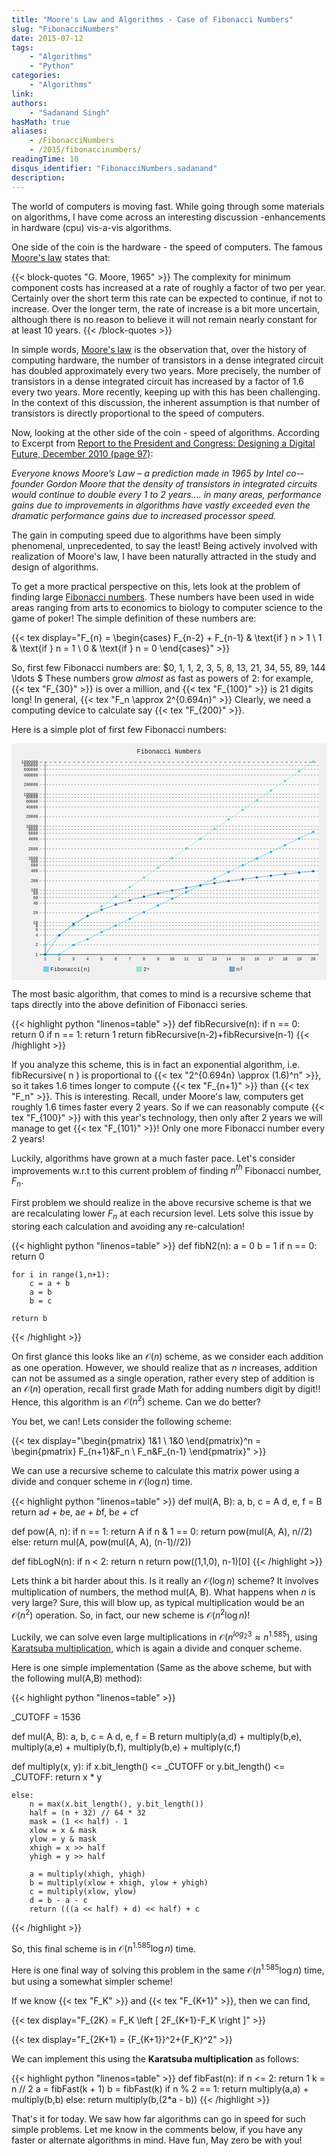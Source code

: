 ```yaml
---
title: "Moore's Law and Algorithms - Case of Fibonacci Numbers"
slug: "FibonacciNumbers"
date: 2015-07-12
tags:
    - "Algorithms"
    - "Python"
categories:
    - "Algorithms"
link:
authors:
    - "Sadanand Singh"
hasMath: true
aliases:
    - /FibonacciNumbers
    - /2015/fibonaccinumbers/
readingTime: 10
disqus_identifier: "FibonacciNumbers.sadanand"
description:
---
```


The world of computers is moving fast. While going through some
materials on algorithms, I have come across an interesting discussion
-enhancements in hardware (cpu) vis-a-vis algorithms.

One side of the coin is the hardware - the speed of computers. The famous
[Moore's law](http://www.techradar.com/news/computing/moore-s-law-how-long-will-it-last--1226772)
states that:

<!--more-->

{{< block-quotes "G. Moore, 1965" >}}
The complexity for minimum component costs has increased at a rate of roughly a factor of two per year. Certainly over the short term this rate can be expected to continue, if not to increase. Over the longer term, the rate of increase is a bit more uncertain, although there is no reason to believe it will not remain nearly constant for at least 10 years.
{{< /block-quotes >}}

In simple words, [Moore's law](https://en.wikipedia.org/wiki/Moore%27s_law) is the observation that, over the
history of computing hardware, the number of transistors in a dense
integrated circuit has doubled approximately every two years. More
precisely, the number of transistors in a dense integrated circuit has
increased by a factor of 1.6 every two years. More recently, keeping up
with this has been challenging. In the context of this discussion, the
inherent assumption is that number of transistors is directly
proportional to the speed of computers.

Now, looking at the other side of the coin - speed of algorithms.
According to Excerpt from [Report to the President and Congress:
Designing a Digital Future, December 2010 (page
97)](https://www.whitehouse.gov/sites/default/files/microsites/ostp/pcast-nitrd-report-2010.pdf#97):

*Everyone knows Moore’s Law – a prediction made in 1965 by Intel
co-­founder Gordon Moore that the density of transistors in integrated
circuits would continue to double every 1 to 2 years.... in many areas,
performance gains due to improvements in algorithms have vastly exceeded
even the dramatic performance gains due to increased processor speed.*

The gain in computing speed due to algorithms have been simply
phenomenal, unprecedented, to say the least! Being actively involved
with realization of Moore's law, I have been
naturally attracted in the study and design of algorithms.

To get a more practical perspective on this, lets look at the problem of
finding large [Fibonacci numbers](https://en.wikipedia.org/wiki/Fibonacci_number). These numbers
have been used in wide areas ranging from arts to economics to biology
to computer science to the game of poker! The simple definition of these
numbers are:

{{< tex display="F_{n} = \begin{cases} F_{n-2} + F_{n-1} & \text{if } n > 1 \\ 1 & \text{if } n = 1 \\ 0 & \text{if } n = 0 \end{cases}" >}}

So, first few Fibonacci numbers are:
$0, 1, 1, 2, 3, 5, 8, 13, 21, 34, 55, 89, 144 \ldots $ These numbers grow
*almost* as fast as powers of 2: for example, {{< tex "F_{30}" >}} is over a
million, and {{< tex "F_{100}" >}} is 21 digits long! In general,
{{< tex "F_n \approx 2^{0.694n}" >}} Clearly, we need a computing device to
calculate say {{< tex "F_{200}" >}}.

Here is a simple plot of first few Fibonacci numbers:

<div>
<?xml version='1.0' encoding='utf-8'?><svg xmlns:xlink="http://www.w3.org/1999/xlink" xmlns="http://www.w3.org/2000/svg" id="chart-89be0ddc-40d8-49ce-9109-b3cd2f229016" class="pygal-chart" viewbox="0 0 800 600"><!--Generated with pygal 2.3.1 (lxml) ©Kozea 2012-2016 on 2017-06-18--><!--http://pygal.org--><!--http://github.com/Kozea/pygal--><defs><style type="text/css">#chart-89be0ddc-40d8-49ce-9109-b3cd2f229016{-webkit-user-select:none;-webkit-font-smoothing:antialiased;font-family:Consolas,"Liberation Mono",Menlo,Courier,monospace}#chart-89be0ddc-40d8-49ce-9109-b3cd2f229016 .title{font-family:Consolas,"Liberation Mono",Menlo,Courier,monospace;font-size:16px}#chart-89be0ddc-40d8-49ce-9109-b3cd2f229016 .legends .legend text{font-family:Consolas,"Liberation Mono",Menlo,Courier,monospace;font-size:14px}#chart-89be0ddc-40d8-49ce-9109-b3cd2f229016 .axis text{font-family:Consolas,"Liberation Mono",Menlo,Courier,monospace;font-size:10px}#chart-89be0ddc-40d8-49ce-9109-b3cd2f229016 .axis text.major{font-family:Consolas,"Liberation Mono",Menlo,Courier,monospace;font-size:10px}#chart-89be0ddc-40d8-49ce-9109-b3cd2f229016 .text-overlay text.value{font-family:Consolas,"Liberation Mono",Menlo,Courier,monospace;font-size:16px}#chart-89be0ddc-40d8-49ce-9109-b3cd2f229016 .text-overlay text.label{font-family:Consolas,"Liberation Mono",Menlo,Courier,monospace;font-size:10px}#chart-89be0ddc-40d8-49ce-9109-b3cd2f229016 .tooltip{font-family:Consolas,"Liberation Mono",Menlo,Courier,monospace;font-size:14px}#chart-89be0ddc-40d8-49ce-9109-b3cd2f229016 text.no_data{font-family:Consolas,"Liberation Mono",Menlo,Courier,monospace;font-size:64px}
#chart-89be0ddc-40d8-49ce-9109-b3cd2f229016{background-color:#f0f0f0}#chart-89be0ddc-40d8-49ce-9109-b3cd2f229016 path,#chart-89be0ddc-40d8-49ce-9109-b3cd2f229016 line,#chart-89be0ddc-40d8-49ce-9109-b3cd2f229016 rect,#chart-89be0ddc-40d8-49ce-9109-b3cd2f229016 circle{-webkit-transition:250ms ease-in;-moz-transition:250ms ease-in;transition:250ms ease-in}#chart-89be0ddc-40d8-49ce-9109-b3cd2f229016 .graph &gt; .background{fill:#f0f0f0}#chart-89be0ddc-40d8-49ce-9109-b3cd2f229016 .plot &gt; .background{fill:#f8f8f8}#chart-89be0ddc-40d8-49ce-9109-b3cd2f229016 .graph{fill:rgba(0,0,0,0.9)}#chart-89be0ddc-40d8-49ce-9109-b3cd2f229016 text.no_data{fill:rgba(0,0,0,0.9)}#chart-89be0ddc-40d8-49ce-9109-b3cd2f229016 .title{fill:rgba(0,0,0,0.9)}#chart-89be0ddc-40d8-49ce-9109-b3cd2f229016 .legends .legend text{fill:rgba(0,0,0,0.9)}#chart-89be0ddc-40d8-49ce-9109-b3cd2f229016 .legends .legend:hover text{fill:rgba(0,0,0,0.9)}#chart-89be0ddc-40d8-49ce-9109-b3cd2f229016 .axis .line{stroke:rgba(0,0,0,0.9)}#chart-89be0ddc-40d8-49ce-9109-b3cd2f229016 .axis .guide.line{stroke:rgba(0,0,0,0.6)}#chart-89be0ddc-40d8-49ce-9109-b3cd2f229016 .axis .major.line{stroke:rgba(0,0,0,0.9)}#chart-89be0ddc-40d8-49ce-9109-b3cd2f229016 .axis text.major{fill:rgba(0,0,0,0.9)}#chart-89be0ddc-40d8-49ce-9109-b3cd2f229016 .axis.y .guides:hover .guide.line,#chart-89be0ddc-40d8-49ce-9109-b3cd2f229016 .line-graph .axis.x .guides:hover .guide.line,#chart-89be0ddc-40d8-49ce-9109-b3cd2f229016 .stackedline-graph .axis.x .guides:hover .guide.line,#chart-89be0ddc-40d8-49ce-9109-b3cd2f229016 .xy-graph .axis.x .guides:hover .guide.line{stroke:rgba(0,0,0,0.9)}#chart-89be0ddc-40d8-49ce-9109-b3cd2f229016 .axis .guides:hover text{fill:rgba(0,0,0,0.9)}#chart-89be0ddc-40d8-49ce-9109-b3cd2f229016 .reactive{fill-opacity:.5;stroke-opacity:.8}#chart-89be0ddc-40d8-49ce-9109-b3cd2f229016 .ci{stroke:rgba(0,0,0,0.9)}#chart-89be0ddc-40d8-49ce-9109-b3cd2f229016 .reactive.active,#chart-89be0ddc-40d8-49ce-9109-b3cd2f229016 .active .reactive{fill-opacity:.9;stroke-opacity:.9;stroke-width:4}#chart-89be0ddc-40d8-49ce-9109-b3cd2f229016 .ci .reactive.active{stroke-width:1.5}#chart-89be0ddc-40d8-49ce-9109-b3cd2f229016 .series text{fill:rgba(0,0,0,0.9)}#chart-89be0ddc-40d8-49ce-9109-b3cd2f229016 .tooltip rect{fill:#f8f8f8;stroke:rgba(0,0,0,0.9);-webkit-transition:opacity 250ms ease-in;-moz-transition:opacity 250ms ease-in;transition:opacity 250ms ease-in}#chart-89be0ddc-40d8-49ce-9109-b3cd2f229016 .tooltip .label{fill:rgba(0,0,0,0.9)}#chart-89be0ddc-40d8-49ce-9109-b3cd2f229016 .tooltip .label{fill:rgba(0,0,0,0.9)}#chart-89be0ddc-40d8-49ce-9109-b3cd2f229016 .tooltip .legend{font-size:.8em;fill:rgba(0,0,0,0.6)}#chart-89be0ddc-40d8-49ce-9109-b3cd2f229016 .tooltip .x_label{font-size:.6em;fill:rgba(0,0,0,0.9)}#chart-89be0ddc-40d8-49ce-9109-b3cd2f229016 .tooltip .xlink{font-size:.5em;text-decoration:underline}#chart-89be0ddc-40d8-49ce-9109-b3cd2f229016 .tooltip .value{font-size:1.5em}#chart-89be0ddc-40d8-49ce-9109-b3cd2f229016 .bound{font-size:.5em}#chart-89be0ddc-40d8-49ce-9109-b3cd2f229016 .max-value{font-size:.75em;fill:rgba(0,0,0,0.6)}#chart-89be0ddc-40d8-49ce-9109-b3cd2f229016 .map-element{fill:#f8f8f8;stroke:rgba(0,0,0,0.6) !important}#chart-89be0ddc-40d8-49ce-9109-b3cd2f229016 .map-element .reactive{fill-opacity:inherit;stroke-opacity:inherit}#chart-89be0ddc-40d8-49ce-9109-b3cd2f229016 .color-0,#chart-89be0ddc-40d8-49ce-9109-b3cd2f229016 .color-0 a:visited{stroke:#00b2f0;fill:#00b2f0}#chart-89be0ddc-40d8-49ce-9109-b3cd2f229016 .color-1,#chart-89be0ddc-40d8-49ce-9109-b3cd2f229016 .color-1 a:visited{stroke:#43d9be;fill:#43d9be}#chart-89be0ddc-40d8-49ce-9109-b3cd2f229016 .color-2,#chart-89be0ddc-40d8-49ce-9109-b3cd2f229016 .color-2 a:visited{stroke:#0662ab;fill:#0662ab}#chart-89be0ddc-40d8-49ce-9109-b3cd2f229016 .text-overlay .color-0 text{fill:black}#chart-89be0ddc-40d8-49ce-9109-b3cd2f229016 .text-overlay .color-1 text{fill:black}#chart-89be0ddc-40d8-49ce-9109-b3cd2f229016 .text-overlay .color-2 text{fill:black}
#chart-89be0ddc-40d8-49ce-9109-b3cd2f229016 text.no_data{text-anchor:middle}#chart-89be0ddc-40d8-49ce-9109-b3cd2f229016 .guide.line{fill:none}#chart-89be0ddc-40d8-49ce-9109-b3cd2f229016 .centered{text-anchor:middle}#chart-89be0ddc-40d8-49ce-9109-b3cd2f229016 .title{text-anchor:middle}#chart-89be0ddc-40d8-49ce-9109-b3cd2f229016 .legends .legend text{fill-opacity:1}#chart-89be0ddc-40d8-49ce-9109-b3cd2f229016 .axis.x text{text-anchor:middle}#chart-89be0ddc-40d8-49ce-9109-b3cd2f229016 .axis.x:not(.web) text[transform]{text-anchor:start}#chart-89be0ddc-40d8-49ce-9109-b3cd2f229016 .axis.x:not(.web) text[transform].backwards{text-anchor:end}#chart-89be0ddc-40d8-49ce-9109-b3cd2f229016 .axis.y text{text-anchor:end}#chart-89be0ddc-40d8-49ce-9109-b3cd2f229016 .axis.y text[transform].backwards{text-anchor:start}#chart-89be0ddc-40d8-49ce-9109-b3cd2f229016 .axis.y2 text{text-anchor:start}#chart-89be0ddc-40d8-49ce-9109-b3cd2f229016 .axis.y2 text[transform].backwards{text-anchor:end}#chart-89be0ddc-40d8-49ce-9109-b3cd2f229016 .axis .guide.line{stroke-dasharray:4,4}#chart-89be0ddc-40d8-49ce-9109-b3cd2f229016 .axis .major.guide.line{stroke-dasharray:6,6}#chart-89be0ddc-40d8-49ce-9109-b3cd2f229016 .horizontal .axis.y .guide.line,#chart-89be0ddc-40d8-49ce-9109-b3cd2f229016 .horizontal .axis.y2 .guide.line,#chart-89be0ddc-40d8-49ce-9109-b3cd2f229016 .vertical .axis.x .guide.line{opacity:0}#chart-89be0ddc-40d8-49ce-9109-b3cd2f229016 .horizontal .axis.always_show .guide.line,#chart-89be0ddc-40d8-49ce-9109-b3cd2f229016 .vertical .axis.always_show .guide.line{opacity:1 !important}#chart-89be0ddc-40d8-49ce-9109-b3cd2f229016 .axis.y .guides:hover .guide.line,#chart-89be0ddc-40d8-49ce-9109-b3cd2f229016 .axis.y2 .guides:hover .guide.line,#chart-89be0ddc-40d8-49ce-9109-b3cd2f229016 .axis.x .guides:hover .guide.line{opacity:1}#chart-89be0ddc-40d8-49ce-9109-b3cd2f229016 .axis .guides:hover text{opacity:1}#chart-89be0ddc-40d8-49ce-9109-b3cd2f229016 .nofill{fill:none}#chart-89be0ddc-40d8-49ce-9109-b3cd2f229016 .subtle-fill{fill-opacity:.2}#chart-89be0ddc-40d8-49ce-9109-b3cd2f229016 .dot{stroke-width:1px;fill-opacity:1}#chart-89be0ddc-40d8-49ce-9109-b3cd2f229016 .dot.active{stroke-width:5px}#chart-89be0ddc-40d8-49ce-9109-b3cd2f229016 .dot.negative{fill:transparent}#chart-89be0ddc-40d8-49ce-9109-b3cd2f229016 text,#chart-89be0ddc-40d8-49ce-9109-b3cd2f229016 tspan{stroke:none !important}#chart-89be0ddc-40d8-49ce-9109-b3cd2f229016 .series text.active{opacity:1}#chart-89be0ddc-40d8-49ce-9109-b3cd2f229016 .tooltip rect{fill-opacity:.95;stroke-width:.5}#chart-89be0ddc-40d8-49ce-9109-b3cd2f229016 .tooltip text{fill-opacity:1}#chart-89be0ddc-40d8-49ce-9109-b3cd2f229016 .showable{visibility:hidden}#chart-89be0ddc-40d8-49ce-9109-b3cd2f229016 .showable.shown{visibility:visible}#chart-89be0ddc-40d8-49ce-9109-b3cd2f229016 .gauge-background{fill:rgba(229,229,229,1);stroke:none}#chart-89be0ddc-40d8-49ce-9109-b3cd2f229016 .bg-lines{stroke:#f0f0f0;stroke-width:2px}</style>
<script type="text/javascript">window.pygal = window.pygal || {};window.pygal.config = window.pygal.config || {};window.pygal.config['89be0ddc-40d8-49ce-9109-b3cd2f229016'] = {"allow_interruptions": false, "box_mode": "extremes", "classes": ["pygal-chart"], "css": ["file://style.css", "file://graph.css"], "defs": [], "disable_xml_declaration": false, "dots_size": 2.5, "dynamic_print_values": false, "explicit_size": false, "fill": false, "force_uri_protocol": "https", "formatter": null, "half_pie": false, "height": 600, "include_x_axis": false, "inner_radius": 0, "interpolate": null, "interpolation_parameters": {}, "interpolation_precision": 250, "inverse_y_axis": false, "js": ["//kozea.github.io/pygal.js/2.0.x/pygal-tooltips.min.js"], "legend_at_bottom": true, "legend_at_bottom_columns": 3, "legend_box_size": 12, "logarithmic": true, "margin": 20, "margin_bottom": null, "margin_left": null, "margin_right": null, "margin_top": null, "max_scale": 16, "min_scale": 4, "missing_value_fill_truncation": "x", "no_data_text": "No data", "no_prefix": false, "order_min": null, "pretty_print": false, "print_labels": false, "print_values": false, "print_values_position": "center", "print_zeroes": true, "range": null, "rounded_bars": null, "secondary_range": null, "show_dots": true, "show_legend": true, "show_minor_x_labels": true, "show_minor_y_labels": true, "show_only_major_dots": false, "show_x_guides": false, "show_x_labels": true, "show_y_guides": true, "show_y_labels": true, "spacing": 10, "stack_from_top": false, "strict": false, "stroke": true, "stroke_style": null, "style": {"background": "#f0f0f0", "ci_colors": [], "colors": ["#00b2f0", "#43d9be", "#0662ab", "#00668a", "#98eadb", "#97d959", "#033861", "#ffd541", "#7dcf30", "#3ecdff", "#daaa00"], "font_family": "Consolas, \"Liberation Mono\", Menlo, Courier, monospace", "foreground": "rgba(0, 0, 0, 0.9)", "foreground_strong": "rgba(0, 0, 0, 0.9)", "foreground_subtle": "rgba(0, 0, 0, 0.6)", "guide_stroke_dasharray": "4,4", "label_font_family": "Consolas, \"Liberation Mono\", Menlo, Courier, monospace", "label_font_size": 10, "legend_font_family": "Consolas, \"Liberation Mono\", Menlo, Courier, monospace", "legend_font_size": 14, "major_guide_stroke_dasharray": "6,6", "major_label_font_family": "Consolas, \"Liberation Mono\", Menlo, Courier, monospace", "major_label_font_size": 10, "no_data_font_family": "Consolas, \"Liberation Mono\", Menlo, Courier, monospace", "no_data_font_size": 64, "opacity": ".5", "opacity_hover": ".9", "plot_background": "#f8f8f8", "stroke_opacity": ".8", "stroke_opacity_hover": ".9", "title_font_family": "Consolas, \"Liberation Mono\", Menlo, Courier, monospace", "title_font_size": 16, "tooltip_font_family": "Consolas, \"Liberation Mono\", Menlo, Courier, monospace", "tooltip_font_size": 14, "transition": "250ms ease-in", "value_background": "rgba(229, 229, 229, 1)", "value_colors": [], "value_font_family": "Consolas, \"Liberation Mono\", Menlo, Courier, monospace", "value_font_size": 16, "value_label_font_family": "Consolas, \"Liberation Mono\", Menlo, Courier, monospace", "value_label_font_size": 10}, "title": "Fibonacci Numbers", "tooltip_border_radius": 0, "tooltip_fancy_mode": true, "truncate_label": null, "truncate_legend": null, "width": 800, "x_label_rotation": 0, "x_labels": ["1", "2", "3", "4", "5", "6", "7", "8", "9", "10", "11", "12", "13", "14", "15", "16", "17", "18", "19", "20"], "x_labels_major": null, "x_labels_major_count": null, "x_labels_major_every": null, "x_title": null, "xrange": null, "y_label_rotation": 0, "y_labels": null, "y_labels_major": null, "y_labels_major_count": null, "y_labels_major_every": null, "y_title": null, "zero": 1, "legends": ["Fibonacci(n)", "2\u207f", "n\u00b2"]}</script><script type="text/javascript" xlink:href="https://kozea.github.io/pygal.js/2.0.x/pygal-tooltips.min.js"></script></defs><title>Fibonacci Numbers</title>
<g class="graph line-graph vertical"><rect class="background" height="600" width="800" x="0" y="0"></rect><g class="plot" transform="translate(72, 46)"><rect class="background" height="490.0" width="708.0" x="0" y="0"></rect><g class="axis y"><path class="line" d="M0.000000 490.000000 h708.000000"></path><g class="logarithmic guides"><path class="guide line" d="M0.000000 490.000000 h708.000000"></path><text class="" x="-5" y="493.5">1</text><title>1</title></g><g class="logarithmic guides"><path class="guide line" d="M0.000000 465.500000 h708.000000"></path><text class="" x="-5" y="469.0">2</text><title>2</title></g><g class="logarithmic guides"><path class="guide line" d="M0.000000 441.000000 h708.000000"></path><text class="" x="-5" y="444.5">4</text><title>4</title></g><g class="logarithmic guides"><path class="guide line" d="M0.000000 426.668419 h708.000000"></path><text class="" x="-5" y="430.1684187323317">6</text><title>6</title></g><g class="logarithmic guides"><path class="guide line" d="M0.000000 416.500000 h708.000000"></path><text class="" x="-5" y="420.0">8</text><title>8</title></g><g class="logarithmic guides"><path class="guide line" d="M0.000000 408.612762 h708.000000"></path><text class="" x="-5" y="412.1127616752596">10</text><title>10</title></g><g class="logarithmic guides"><path class="guide line" d="M0.000000 384.112762 h708.000000"></path><text class="" x="-5" y="387.61276167525966">20</text><title>20</title></g><g class="logarithmic guides"><path class="guide line" d="M0.000000 359.612762 h708.000000"></path><text class="" x="-5" y="363.1127616752596">40</text><title>40</title></g><g class="logarithmic guides"><path class="guide line" d="M0.000000 345.281180 h708.000000"></path><text class="" x="-5" y="348.7811804075913">60</text><title>60</title></g><g class="logarithmic guides"><path class="guide line" d="M0.000000 335.112762 h708.000000"></path><text class="" x="-5" y="338.61276167525966">80</text><title>80</title></g><g class="logarithmic guides"><path class="guide line" d="M0.000000 327.225523 h708.000000"></path><text class="" x="-5" y="330.7255233505192">100</text><title>100</title></g><g class="logarithmic guides"><path class="guide line" d="M0.000000 302.725523 h708.000000"></path><text class="" x="-5" y="306.22552335051927">200</text><title>200</title></g><g class="logarithmic guides"><path class="guide line" d="M0.000000 278.225523 h708.000000"></path><text class="" x="-5" y="281.72552335051927">400</text><title>400</title></g><g class="logarithmic guides"><path class="guide line" d="M0.000000 263.893942 h708.000000"></path><text class="" x="-5" y="267.3939420828509">600</text><title>600</title></g><g class="logarithmic guides"><path class="guide line" d="M0.000000 253.725523 h708.000000"></path><text class="" x="-5" y="257.2255233505192">800</text><title>800</title></g><g class="logarithmic guides"><path class="guide line" d="M0.000000 245.838285 h708.000000"></path><text class="" x="-5" y="249.33828502577887">1000</text><title>1000</title></g><g class="logarithmic guides"><path class="guide line" d="M0.000000 221.338285 h708.000000"></path><text class="" x="-5" y="224.83828502577887">2000</text><title>2000</title></g><g class="logarithmic guides"><path class="guide line" d="M0.000000 196.838285 h708.000000"></path><text class="" x="-5" y="200.33828502577887">4000</text><title>4000</title></g><g class="logarithmic guides"><path class="guide line" d="M0.000000 182.506704 h708.000000"></path><text class="" x="-5" y="186.00670375811052">6000</text><title>6000</title></g><g class="logarithmic guides"><path class="guide line" d="M0.000000 172.338285 h708.000000"></path><text class="" x="-5" y="175.83828502577887">8000</text><title>8000</title></g><g class="logarithmic guides"><path class="guide line" d="M0.000000 164.451047 h708.000000"></path><text class="" x="-5" y="167.95104670103848">10000</text><title>10000</title></g><g class="logarithmic guides"><path class="guide line" d="M0.000000 139.951047 h708.000000"></path><text class="" x="-5" y="143.45104670103854">20000</text><title>20000</title></g><g class="logarithmic guides"><path class="guide line" d="M0.000000 115.451047 h708.000000"></path><text class="" x="-5" y="118.95104670103854">40000</text><title>40000</title></g><g class="logarithmic guides"><path class="guide line" d="M0.000000 101.119465 h708.000000"></path><text class="" x="-5" y="104.61946543337018">60000</text><title>60000</title></g><g class="logarithmic guides"><path class="guide line" d="M0.000000 90.951047 h708.000000"></path><text class="" x="-5" y="94.45104670103854">80000</text><title>80000</title></g><g class="logarithmic guides"><path class="guide line" d="M0.000000 83.063808 h708.000000"></path><text class="" x="-5" y="86.56380837629814">100000</text><title>100000</title></g><g class="logarithmic guides"><path class="guide line" d="M0.000000 58.563808 h708.000000"></path><text class="" x="-5" y="62.06380837629814">200000</text><title>200000</title></g><g class="logarithmic guides"><path class="guide line" d="M0.000000 34.063808 h708.000000"></path><text class="" x="-5" y="37.56380837629814">400000</text><title>400000</title></g><g class="logarithmic guides"><path class="guide line" d="M0.000000 19.732227 h708.000000"></path><text class="" x="-5" y="23.232227108629786">600000</text><title>600000</title></g><g class="logarithmic guides"><path class="guide line" d="M0.000000 9.563808 h708.000000"></path><text class="" x="-5" y="13.063808376298141">800000</text><title>800000</title></g><g class="logarithmic guides"><path class="major guide line" d="M0.000000 1.676570 h708.000000"></path><text class="major" x="-5" y="5.176570051557746">1000000</text><title>1000000</title></g></g><g class="axis x"><g class="guides"><path class="line" d="M13.615385 0.000000 v490.000000"></path><text class="" x="13.615384615384615" y="505.0">1</text></g><g class="guides"><path class="guide line" d="M49.445344 0.000000 v490.000000"></path><text class="" x="49.445344129554655" y="505.0">2</text></g><g class="guides"><path class="guide line" d="M85.275304 0.000000 v490.000000"></path><text class="" x="85.27530364372468" y="505.0">3</text></g><g class="guides"><path class="guide line" d="M121.105263 0.000000 v490.000000"></path><text class="" x="121.10526315789473" y="505.0">4</text></g><g class="guides"><path class="guide line" d="M156.935223 0.000000 v490.000000"></path><text class="" x="156.93522267206478" y="505.0">5</text></g><g class="guides"><path class="guide line" d="M192.765182 0.000000 v490.000000"></path><text class="" x="192.76518218623482" y="505.0">6</text></g><g class="guides"><path class="guide line" d="M228.595142 0.000000 v490.000000"></path><text class="" x="228.59514170040487" y="505.0">7</text></g><g class="guides"><path class="guide line" d="M264.425101 0.000000 v490.000000"></path><text class="" x="264.4251012145749" y="505.0">8</text></g><g class="guides"><path class="guide line" d="M300.255061 0.000000 v490.000000"></path><text class="" x="300.2550607287449" y="505.0">9</text></g><g class="guides"><path class="guide line" d="M336.085020 0.000000 v490.000000"></path><text class="" x="336.085020242915" y="505.0">10</text></g><g class="guides"><path class="guide line" d="M371.914980 0.000000 v490.000000"></path><text class="" x="371.914979757085" y="505.0">11</text></g><g class="guides"><path class="guide line" d="M407.744939 0.000000 v490.000000"></path><text class="" x="407.7449392712551" y="505.0">12</text></g><g class="guides"><path class="guide line" d="M443.574899 0.000000 v490.000000"></path><text class="" x="443.5748987854251" y="505.0">13</text></g><g class="guides"><path class="guide line" d="M479.404858 0.000000 v490.000000"></path><text class="" x="479.40485829959516" y="505.0">14</text></g><g class="guides"><path class="guide line" d="M515.234818 0.000000 v490.000000"></path><text class="" x="515.2348178137652" y="505.0">15</text></g><g class="guides"><path class="guide line" d="M551.064777 0.000000 v490.000000"></path><text class="" x="551.0647773279353" y="505.0">16</text></g><g class="guides"><path class="guide line" d="M586.894737 0.000000 v490.000000"></path><text class="" x="586.8947368421052" y="505.0">17</text></g><g class="guides"><path class="guide line" d="M622.724696 0.000000 v490.000000"></path><text class="" x="622.7246963562753" y="505.0">18</text></g><g class="guides"><path class="guide line" d="M658.554656 0.000000 v490.000000"></path><text class="" x="658.5546558704452" y="505.0">19</text></g><g class="guides"><path class="guide line" d="M694.384615 0.000000 v490.000000"></path><text class="" x="694.3846153846154" y="505.0">20</text></g></g><g class="series serie-0 color-0"><path class="line reactive nofill" d="M13.615385 490.000000 L49.445344 490.000000 85.275304 465.500000 121.105263 451.168419 156.935223 433.112762 192.765182 416.500000 228.595142 399.339227 264.425101 382.388223 300.255061 365.357160 336.085020 348.356687 371.914980 331.344531 407.744939 314.336837 443.574899 297.327439 479.404858 280.318693 515.234818 263.309697 551.064777 246.300796 586.894737 229.291859 622.724696 212.282936 658.554656 195.274008 694.384615 178.265082"></path></g><g class="series serie-1 color-1"><path class="line reactive nofill" d="M13.615385 465.500000 L49.445344 441.000000 85.275304 416.500000 121.105263 392.000000 156.935223 367.500000 192.765182 343.000000 228.595142 318.500000 264.425101 294.000000 300.255061 269.500000 336.085020 245.000000 371.914980 220.500000 407.744939 196.000000 443.574899 171.500000 479.404858 147.000000 515.234818 122.500000 551.064777 98.000000 586.894737 73.500000 622.724696 49.000000 658.554656 24.500000 694.384615 -0.000000"></path></g><g class="series serie-2 color-2"><path class="line reactive nofill" d="M13.615385 490.000000 L49.445344 441.000000 85.275304 412.336837 121.105263 392.000000 156.935223 376.225523 192.765182 363.336837 228.595142 352.439609 264.425101 343.000000 300.255061 334.673675 336.085020 327.225523 371.914980 320.487851 407.744939 314.336837 443.574899 308.678454 479.404858 303.439609 515.234818 298.562361 551.064777 294.000000 586.894737 289.714321 622.724696 285.673675 658.554656 281.851552 694.384615 278.225523"></path></g></g><g class="titles"><text class="title plot_title" x="400.0" y="26">Fibonacci Numbers</text></g><g class="plot overlay" transform="translate(72, 46)"><g class="series serie-0 color-0"><g class="dots"><circle class="dot reactive tooltip-trigger" cx="13.615384615384615" cy="490.0" r="2.5"></circle><desc class="value">1</desc><desc class="x top">13.615384615384615</desc><desc class="y top">490.0</desc><desc class="x_label">1</desc></g><g class="dots"><circle class="dot reactive tooltip-trigger" cx="49.445344129554655" cy="490.0" r="2.5"></circle><desc class="value">1</desc><desc class="x top">49.445344129554655</desc><desc class="y top">490.0</desc><desc class="x_label">2</desc></g><g class="dots"><circle class="dot reactive tooltip-trigger" cx="85.27530364372468" cy="465.5" r="2.5"></circle><desc class="value">2</desc><desc class="x top">85.27530364372468</desc><desc class="y top">465.5</desc><desc class="x_label">3</desc></g><g class="dots"><circle class="dot reactive tooltip-trigger" cx="121.10526315789473" cy="451.1684187323317" r="2.5"></circle><desc class="value">3</desc><desc class="x top">121.10526315789473</desc><desc class="y top">451.1684187323317</desc><desc class="x_label">4</desc></g><g class="dots"><circle class="dot reactive tooltip-trigger" cx="156.93522267206478" cy="433.1127616752596" r="2.5"></circle><desc class="value">5</desc><desc class="x top">156.93522267206478</desc><desc class="y top">433.1127616752596</desc><desc class="x_label">5</desc></g><g class="dots"><circle class="dot reactive tooltip-trigger" cx="192.76518218623482" cy="416.5" r="2.5"></circle><desc class="value">8</desc><desc class="x top">192.76518218623482</desc><desc class="y top">416.5</desc><desc class="x_label">6</desc></g><g class="dots"><circle class="dot reactive tooltip-trigger" cx="228.59514170040487" cy="399.3392269055432" r="2.5"></circle><desc class="value">13</desc><desc class="x top">228.59514170040487</desc><desc class="y top">399.3392269055432</desc><desc class="x_label">7</desc></g><g class="dots"><circle class="dot reactive tooltip-trigger" cx="264.4251012145749" cy="382.3882231419204" r="2.5"></circle><desc class="value">21</desc><desc class="x top">264.4251012145749</desc><desc class="y top">382.3882231419204</desc><desc class="x_label">8</desc></g><g class="dots"><circle class="dot reactive tooltip-trigger" cx="300.2550607287449" cy="365.3571603893667" r="2.5"></circle><desc class="value">34</desc><desc class="x top">300.2550607287449</desc><desc class="y top">365.3571603893667</desc><desc class="x_label">9</desc></g><g class="dots"><circle class="dot reactive tooltip-trigger" cx="336.085020242915" cy="348.35668701864586" r="2.5"></circle><desc class="value">55</desc><desc class="x top">336.085020242915</desc><desc class="y top">348.35668701864586</desc><desc class="x_label">10</desc></g><g class="dots"><circle class="dot reactive tooltip-trigger" cx="371.914979757085" cy="331.3445309413232" r="2.5"></circle><desc class="value">89</desc><desc class="x left top">371.914979757085</desc><desc class="y left top">331.3445309413232</desc><desc class="x_label">11</desc></g><g class="dots"><circle class="dot reactive tooltip-trigger" cx="407.7449392712551" cy="314.3368374646633" r="2.5"></circle><desc class="value">144</desc><desc class="x left top">407.7449392712551</desc><desc class="y left top">314.3368374646633</desc><desc class="x_label">12</desc></g><g class="dots"><circle class="dot reactive tooltip-trigger" cx="443.5748987854251" cy="297.32743945597014" r="2.5"></circle><desc class="value">233</desc><desc class="x left top">443.5748987854251</desc><desc class="y left top">297.32743945597014</desc><desc class="x_label">13</desc></g><g class="dots"><circle class="dot reactive tooltip-trigger" cx="479.40485829959516" cy="280.3186925249177" r="2.5"></circle><desc class="value">377</desc><desc class="x left top">479.40485829959516</desc><desc class="y left top">280.3186925249177</desc><desc class="x_label">14</desc></g><g class="dots"><circle class="dot reactive tooltip-trigger" cx="515.2348178137652" cy="263.3096969049689" r="2.5"></circle><desc class="value">610</desc><desc class="x left top">515.2348178137652</desc><desc class="y left top">263.3096969049689</desc><desc class="x_label">15</desc></g><g class="dots"><circle class="dot reactive tooltip-trigger" cx="551.0647773279353" cy="246.30079627581827" r="2.5"></circle><desc class="value">987</desc><desc class="x left top">551.0647773279353</desc><desc class="y left top">246.30079627581827</desc><desc class="x_label">16</desc></g><g class="dots"><circle class="dot reactive tooltip-trigger" cx="586.8947368421052" cy="229.2918593634248" r="2.5"></circle><desc class="value">1597</desc><desc class="x left">586.8947368421052</desc><desc class="y left">229.2918593634248</desc><desc class="x_label">17</desc></g><g class="dots"><circle class="dot reactive tooltip-trigger" cx="622.7246963562753" cy="212.2829363099989" r="2.5"></circle><desc class="value">2584</desc><desc class="x left">622.7246963562753</desc><desc class="y left">212.2829363099989</desc><desc class="x_label">18</desc></g><g class="dots"><circle class="dot reactive tooltip-trigger" cx="658.5546558704452" cy="195.27400796291863" r="2.5"></circle><desc class="value">4181</desc><desc class="x left">658.5546558704452</desc><desc class="y left">195.27400796291863</desc><desc class="x_label">19</desc></g><g class="dots"><circle class="dot reactive tooltip-trigger" cx="694.3846153846154" cy="178.2650816378345" r="2.5"></circle><desc class="value">6765</desc><desc class="x left">694.3846153846154</desc><desc class="y left">178.2650816378345</desc><desc class="x_label">20</desc></g></g><g class="series serie-1 color-1"><g class="dots"><circle class="dot reactive tooltip-trigger" cx="13.615384615384615" cy="465.5" r="2.5"></circle><desc class="value">2</desc><desc class="x top">13.615384615384615</desc><desc class="y top">465.5</desc><desc class="x_label">1</desc></g><g class="dots"><circle class="dot reactive tooltip-trigger" cx="49.445344129554655" cy="441.0" r="2.5"></circle><desc class="value">4</desc><desc class="x top">49.445344129554655</desc><desc class="y top">441.0</desc><desc class="x_label">2</desc></g><g class="dots"><circle class="dot reactive tooltip-trigger" cx="85.27530364372468" cy="416.5" r="2.5"></circle><desc class="value">8</desc><desc class="x top">85.27530364372468</desc><desc class="y top">416.5</desc><desc class="x_label">3</desc></g><g class="dots"><circle class="dot reactive tooltip-trigger" cx="121.10526315789473" cy="392.0" r="2.5"></circle><desc class="value">16</desc><desc class="x top">121.10526315789473</desc><desc class="y top">392.0</desc><desc class="x_label">4</desc></g><g class="dots"><circle class="dot reactive tooltip-trigger" cx="156.93522267206478" cy="367.5" r="2.5"></circle><desc class="value">32</desc><desc class="x top">156.93522267206478</desc><desc class="y top">367.5</desc><desc class="x_label">5</desc></g><g class="dots"><circle class="dot reactive tooltip-trigger" cx="192.76518218623482" cy="343.0" r="2.5"></circle><desc class="value">64</desc><desc class="x top">192.76518218623482</desc><desc class="y top">343.0</desc><desc class="x_label">6</desc></g><g class="dots"><circle class="dot reactive tooltip-trigger" cx="228.59514170040487" cy="318.5" r="2.5"></circle><desc class="value">128</desc><desc class="x top">228.59514170040487</desc><desc class="y top">318.5</desc><desc class="x_label">7</desc></g><g class="dots"><circle class="dot reactive tooltip-trigger" cx="264.4251012145749" cy="294.0" r="2.5"></circle><desc class="value">256</desc><desc class="x top">264.4251012145749</desc><desc class="y top">294.0</desc><desc class="x_label">8</desc></g><g class="dots"><circle class="dot reactive tooltip-trigger" cx="300.2550607287449" cy="269.5" r="2.5"></circle><desc class="value">512</desc><desc class="x top">300.2550607287449</desc><desc class="y top">269.5</desc><desc class="x_label">9</desc></g><g class="dots"><circle class="dot reactive tooltip-trigger" cx="336.085020242915" cy="244.99999999999997" r="2.5"></circle><desc class="value">1024</desc><desc class="x ">336.085020242915</desc><desc class="y ">244.99999999999997</desc><desc class="x_label">10</desc></g><g class="dots"><circle class="dot reactive tooltip-trigger" cx="371.914979757085" cy="220.5" r="2.5"></circle><desc class="value">2048</desc><desc class="x left">371.914979757085</desc><desc class="y left">220.5</desc><desc class="x_label">11</desc></g><g class="dots"><circle class="dot reactive tooltip-trigger" cx="407.7449392712551" cy="196.00000000000006" r="2.5"></circle><desc class="value">4096</desc><desc class="x left">407.7449392712551</desc><desc class="y left">196.00000000000006</desc><desc class="x_label">12</desc></g><g class="dots"><circle class="dot reactive tooltip-trigger" cx="443.5748987854251" cy="171.50000000000006" r="2.5"></circle><desc class="value">8192</desc><desc class="x left">443.5748987854251</desc><desc class="y left">171.50000000000006</desc><desc class="x_label">13</desc></g><g class="dots"><circle class="dot reactive tooltip-trigger" cx="479.40485829959516" cy="147.0" r="2.5"></circle><desc class="value">16384</desc><desc class="x left">479.40485829959516</desc><desc class="y left">147.0</desc><desc class="x_label">14</desc></g><g class="dots"><circle class="dot reactive tooltip-trigger" cx="515.2348178137652" cy="122.5" r="2.5"></circle><desc class="value">32768</desc><desc class="x left">515.2348178137652</desc><desc class="y left">122.5</desc><desc class="x_label">15</desc></g><g class="dots"><circle class="dot reactive tooltip-trigger" cx="551.0647773279353" cy="98.0" r="2.5"></circle><desc class="value">65536</desc><desc class="x left">551.0647773279353</desc><desc class="y left">98.0</desc><desc class="x_label">16</desc></g><g class="dots"><circle class="dot reactive tooltip-trigger" cx="586.8947368421052" cy="73.5" r="2.5"></circle><desc class="value">131072</desc><desc class="x left">586.8947368421052</desc><desc class="y left">73.5</desc><desc class="x_label">17</desc></g><g class="dots"><circle class="dot reactive tooltip-trigger" cx="622.7246963562753" cy="49.00000000000006" r="2.5"></circle><desc class="value">262144</desc><desc class="x left">622.7246963562753</desc><desc class="y left">49.00000000000006</desc><desc class="x_label">18</desc></g><g class="dots"><circle class="dot reactive tooltip-trigger" cx="658.5546558704452" cy="24.500000000000057" r="2.5"></circle><desc class="value">524288</desc><desc class="x left">658.5546558704452</desc><desc class="y left">24.500000000000057</desc><desc class="x_label">19</desc></g><g class="dots"><circle class="dot reactive tooltip-trigger" cx="694.3846153846154" cy="-5.684341886080802e-14" r="2.5"></circle><desc class="value">1048576</desc><desc class="x left">694.3846153846154</desc><desc class="y left">-5.684341886080802e-14</desc><desc class="x_label">20</desc></g></g><g class="series serie-2 color-2"><g class="dots"><circle class="dot reactive tooltip-trigger" cx="13.615384615384615" cy="490.0" r="2.5"></circle><desc class="value">1</desc><desc class="x top">13.615384615384615</desc><desc class="y top">490.0</desc><desc class="x_label">1</desc></g><g class="dots"><circle class="dot reactive tooltip-trigger" cx="49.445344129554655" cy="441.0" r="2.5"></circle><desc class="value">4</desc><desc class="x top">49.445344129554655</desc><desc class="y top">441.0</desc><desc class="x_label">2</desc></g><g class="dots"><circle class="dot reactive tooltip-trigger" cx="85.27530364372468" cy="412.33683746466335" r="2.5"></circle><desc class="value">9</desc><desc class="x top">85.27530364372468</desc><desc class="y top">412.33683746466335</desc><desc class="x_label">3</desc></g><g class="dots"><circle class="dot reactive tooltip-trigger" cx="121.10526315789473" cy="392.0" r="2.5"></circle><desc class="value">16</desc><desc class="x top">121.10526315789473</desc><desc class="y top">392.0</desc><desc class="x_label">4</desc></g><g class="dots"><circle class="dot reactive tooltip-trigger" cx="156.93522267206478" cy="376.2255233505192" r="2.5"></circle><desc class="value">25</desc><desc class="x top">156.93522267206478</desc><desc class="y top">376.2255233505192</desc><desc class="x_label">5</desc></g><g class="dots"><circle class="dot reactive tooltip-trigger" cx="192.76518218623482" cy="363.33683746466335" r="2.5"></circle><desc class="value">36</desc><desc class="x top">192.76518218623482</desc><desc class="y top">363.33683746466335</desc><desc class="x_label">6</desc></g><g class="dots"><circle class="dot reactive tooltip-trigger" cx="228.59514170040487" cy="352.4396088191774" r="2.5"></circle><desc class="value">49</desc><desc class="x top">228.59514170040487</desc><desc class="y top">352.4396088191774</desc><desc class="x_label">7</desc></g><g class="dots"><circle class="dot reactive tooltip-trigger" cx="264.4251012145749" cy="343.0" r="2.5"></circle><desc class="value">64</desc><desc class="x top">264.4251012145749</desc><desc class="y top">343.0</desc><desc class="x_label">8</desc></g><g class="dots"><circle class="dot reactive tooltip-trigger" cx="300.2550607287449" cy="334.6736749293267" r="2.5"></circle><desc class="value">81</desc><desc class="x top">300.2550607287449</desc><desc class="y top">334.6736749293267</desc><desc class="x_label">9</desc></g><g class="dots"><circle class="dot reactive tooltip-trigger" cx="336.085020242915" cy="327.2255233505192" r="2.5"></circle><desc class="value">100</desc><desc class="x top">336.085020242915</desc><desc class="y top">327.2255233505192</desc><desc class="x_label">10</desc></g><g class="dots"><circle class="dot reactive tooltip-trigger" cx="371.914979757085" cy="320.48785068677245" r="2.5"></circle><desc class="value">121</desc><desc class="x left top">371.914979757085</desc><desc class="y left top">320.48785068677245</desc><desc class="x_label">11</desc></g><g class="dots"><circle class="dot reactive tooltip-trigger" cx="407.7449392712551" cy="314.3368374646633" r="2.5"></circle><desc class="value">144</desc><desc class="x left top">407.7449392712551</desc><desc class="y left top">314.3368374646633</desc><desc class="x_label">12</desc></g><g class="dots"><circle class="dot reactive tooltip-trigger" cx="443.5748987854251" cy="308.67845381108646" r="2.5"></circle><desc class="value">169</desc><desc class="x left top">443.5748987854251</desc><desc class="y left top">308.67845381108646</desc><desc class="x_label">13</desc></g><g class="dots"><circle class="dot reactive tooltip-trigger" cx="479.40485829959516" cy="303.43960881917747" r="2.5"></circle><desc class="value">196</desc><desc class="x left top">479.40485829959516</desc><desc class="y left top">303.43960881917747</desc><desc class="x_label">14</desc></g><g class="dots"><circle class="dot reactive tooltip-trigger" cx="515.2348178137652" cy="298.5623608151826" r="2.5"></circle><desc class="value">225</desc><desc class="x left top">515.2348178137652</desc><desc class="y left top">298.5623608151826</desc><desc class="x_label">15</desc></g><g class="dots"><circle class="dot reactive tooltip-trigger" cx="551.0647773279353" cy="294.0" r="2.5"></circle><desc class="value">256</desc><desc class="x left top">551.0647773279353</desc><desc class="y left top">294.0</desc><desc class="x_label">16</desc></g><g class="dots"><circle class="dot reactive tooltip-trigger" cx="586.8947368421052" cy="289.7143207787334" r="2.5"></circle><desc class="value">289</desc><desc class="x left top">586.8947368421052</desc><desc class="y left top">289.7143207787334</desc><desc class="x_label">17</desc></g><g class="dots"><circle class="dot reactive tooltip-trigger" cx="622.7246963562753" cy="285.6736749293267" r="2.5"></circle><desc class="value">324</desc><desc class="x left top">622.7246963562753</desc><desc class="y left top">285.6736749293267</desc><desc class="x_label">18</desc></g><g class="dots"><circle class="dot reactive tooltip-trigger" cx="658.5546558704452" cy="281.8515518412644" r="2.5"></circle><desc class="value">361</desc><desc class="x left top">658.5546558704452</desc><desc class="y left top">281.8515518412644</desc><desc class="x_label">19</desc></g><g class="dots"><circle class="dot reactive tooltip-trigger" cx="694.3846153846154" cy="278.22552335051927" r="2.5"></circle><desc class="value">400</desc><desc class="x left top">694.3846153846154</desc><desc class="y left top">278.22552335051927</desc><desc class="x_label">20</desc></g></g></g><g class="plot text-overlay" transform="translate(72, 46)"><g class="series serie-0 color-0"></g><g class="series serie-1 color-1"></g><g class="series serie-2 color-2"></g></g><g class="plot tooltip-overlay" transform="translate(72, 46)"><g class="tooltip" style="opacity: 0" transform="translate(0 0)"><rect class="tooltip-box" height="0" rx="0" ry="0" width="0"></rect><g class="text"></g></g></g><g class="legends" transform="translate(82, 566)"><g class="legend reactive activate-serie" id="activate-serie-0"><rect class="color-0 reactive" height="12" width="12" x="0.0" y="1.0"></rect><text x="17.0" y="11.2">Fibonacci(n)</text></g><g class="legend reactive activate-serie" id="activate-serie-1"><rect class="color-1 reactive" height="12" width="12" x="236.0" y="1.0"></rect><text x="253.0" y="11.2">2ⁿ</text></g><g class="legend reactive activate-serie" id="activate-serie-2"><rect class="color-2 reactive" height="12" width="12" x="472.0" y="1.0"></rect><text x="489.0" y="11.2">n²</text></g></g></g></svg></div>

The most basic algorithm, that comes to mind is a recursive scheme that
taps directly into the above definition of Fibonacci series.

{{< highlight python "linenos=table" >}}
def fibRecursive(n):
    if n == 0:
        return 0
    if n == 1:
        return 1
    return fibRecursive(n-2)+fibRecursive(n-1)
{{< /highlight >}}

If you analyze this scheme, this is in fact an exponential algorithm,
i.e. fibRecursive( n ) is proportional to {{< tex "2^{0.694n} \approx (1.6)^n" >}},
so it takes 1.6 times longer to compute {{< tex "F_{n+1}" >}} than {{< tex "F_n" >}}. This is
interesting. Recall, under Moore's law, computers get roughly 1.6 times
faster every 2 years. So if we can reasonably compute {{< tex "F_{100}" >}} with
this year's technology, then only after 2 years we will manage to get
{{< tex "F_{101}" >}}! Only one more Fibonacci number every 2 years!

Luckily, algorithms have grown at a much faster pace. Let's consider
improvements w.r.t to this current problem of finding $n^{th}$ Fibonacci
number, $F_n$.

First problem we should realize in the above recursive scheme is that we
are recalculating lower $F_n$ at each recursion level. Lets solve this
issue by storing each calculation and avoiding any re-calculation!

{{< highlight python "linenos=table" >}}
def fibN2(n):
    a = 0
    b = 1
    if n == 0:
        return 0

    for i in range(1,n+1):
        c = a + b
        a = b
        b = c

    return b
{{< /highlight >}}

On first glance this looks like an $\mathcal{O}(n)$ scheme, as we
consider each addition as one operation. However, we should realize that
as $n$ increases, addition can not be assumed as a single operation,
rather every step of addition is an $\mathcal{O}(n)$ operation, recall
first grade Math for adding numbers digit by digit!! Hence, this
algorithm is an $\mathcal{O}(n^2)$ scheme. Can we do better?

You bet, we can! Lets consider the following scheme:

{{< tex display="\begin{pmatrix} 1&1 \\ 1&0 \end{pmatrix}^n = \begin{pmatrix} F_{n+1}&F_n \\ F_n&F_{n-1} \end{pmatrix}" >}}

We can use a recursive scheme to calculate this matrix power using a
divide and conquer scheme in $\mathcal{O}(\log{}n)$ time.

{{< highlight python "linenos=table" >}}
def mul(A, B):
    a, b, c = A
    d, e, f = B
    return a*d + b*e, a*e + b*f, b*e + c*f

def pow(A, n):
    if n == 1:     return A
    if n & 1 == 0: return pow(mul(A, A), n//2)
    else:          return mul(A, pow(mul(A, A), (n-1)//2))

def fibLogN(n):
    if n < 2: return n
    return pow((1,1,0), n-1)[0]
{{< /highlight >}}

Lets think a bit harder about this. Is it really an
$\mathcal{O}(\log{}n)$ scheme? It involves multiplication of numbers,
the method mul(A, B). What happens when $n$ is very large? Sure, this
will blow up, as typical multiplication would be an $\mathcal{O}(n^2)$
operation. So, in fact, our new scheme is $\mathcal{O}(n^2 \log{}n)$!

Luckily, we can solve even large multiplications in
$\mathcal{O}(n^{log_2{3}} \approx n^{1.585})$, using [Karatsuba
multiplication](https://en.wikipedia.org/wiki/Karatsuba_algorithm),
which is again a divide and conquer scheme.

Here is one simple implementation (Same as the above scheme, but with
the following mul(A,B) method):

{{< highlight python "linenos=table" >}}

_CUTOFF = 1536

def mul(A, B):
    a, b, c = A
    d, e, f = B
    return multiply(a,d) + multiply(b,e), multiply(a,e) + multiply(b,f), multiply(b,e) + multiply(c,f)

def multiply(x, y):
    if x.bit_length() <= _CUTOFF or y.bit_length() <= _CUTOFF:
        return x * y

    else:
        n = max(x.bit_length(), y.bit_length())
        half = (n + 32) // 64 * 32
        mask = (1 << half) - 1
        xlow = x & mask
        ylow = y & mask
        xhigh = x >> half
        yhigh = y >> half

        a = multiply(xhigh, yhigh)
        b = multiply(xlow + xhigh, ylow + yhigh)
        c = multiply(xlow, ylow)
        d = b - a - c
        return (((a << half) + d) << half) + c

{{< /highlight >}}

So, this final scheme is in $\mathcal{O}(n^{1.585}\log{}n)$ time.

Here is one final way of solving this problem in the same
$\mathcal{O}(n^{1.585}\log{}n)$ time, but using a somewhat simpler
scheme!

If we know {{< tex "F_K" >}} and {{< tex "F_{K+1}" >}}, then we can find,

{{< tex display="F_{2K} = F_K \left [ 2F_{K+1}-F_K \right ]" >}}

{{< tex display="F_{2K+1} = {F_{K+1}}^2+{F_K}^2" >}}

We can implement this using the __Karatsuba multiplication__ as follows:

{{< highlight python "linenos=table" >}}
def fibFast(n):
    if n <= 2:
        return 1
    k = n // 2
    a = fibFast(k + 1)
    b = fibFast(k)
    if n % 2 == 1:
        return multiply(a,a) + multiply(b,b)
    else:
        return multiply(b,(2*a - b))
{{< /highlight >}}

That's it for today. We saw how far algorithms can go in speed for such
simple problems. Let me know in the comments below, if you have any
faster or alternate algorithms in mind. Have fun, May zero be with you!
